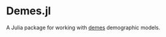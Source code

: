 # Demes.jl

A Julia package for working with [demes](https://popsim-consortium.github.io/demes-docs/latest/introduction.html) demographic models.
